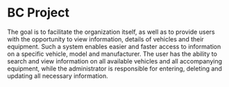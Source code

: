# BC Project
 The goal is to facilitate the organization itself, as well as to provide users with the opportunity to view information, details of vehicles and their equipment. Such a system enables easier and faster access to information on a specific vehicle, model and manufacturer. The user has the ability to search and view information on all available vehicles and all accompanying equipment, while the administrator is responsible for entering, deleting and updating all necessary information.

